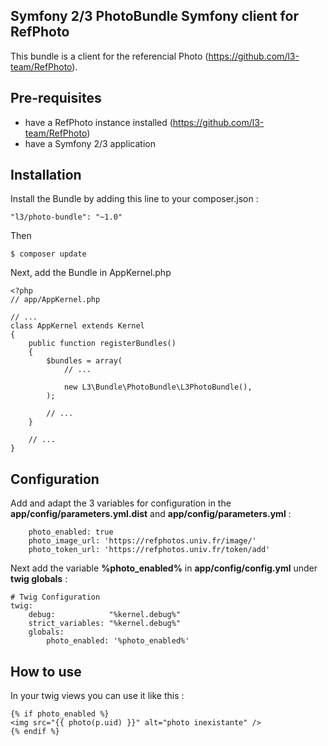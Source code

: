 Symfony 2/3 PhotoBundle Symfony client for RefPhoto
---

This bundle is a client for the referencial Photo (https://github.com/l3-team/RefPhoto). 


Pre-requisites
---
* have a RefPhoto instance installed (https://github.com/l3-team/RefPhoto)
* have a Symfony 2/3 application

Installation
---
Install the Bundle by adding this line to your composer.json :
```
"l3/photo-bundle": "~1.0"
```
Then 
 ```
$ composer update
 ```
 
Next, add the Bundle in AppKernel.php

```
<?php
// app/AppKernel.php

// ...
class AppKernel extends Kernel
{
    public function registerBundles()
    {
        $bundles = array(
            // ...

            new L3\Bundle\PhotoBundle\L3PhotoBundle(),
        );

        // ...
    }

    // ...
}
```

Configuration
---

Add and adapt the 3 variables for configuration in the **app/config/parameters.yml.dist** and **app/config/parameters.yml** :
```
    photo_enabled: true
    photo_image_url: 'https://refphotos.univ.fr/image/'
    photo_token_url: 'https://refphotos.univ.fr/token/add'
```

Next add the variable **%photo_enabled%** in **app/config/config.yml** under **twig globals** :
```
# Twig Configuration
twig:
    debug:            "%kernel.debug%"
    strict_variables: "%kernel.debug%"
    globals:
        photo_enabled: '%photo_enabled%'
```

How to use
---

In your twig views you can use it like this :
```
{% if photo_enabled %}
<img src="{{ photo(p.uid) }}" alt="photo inexistante" />
{% endif %}
```
